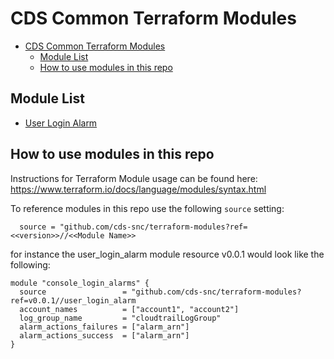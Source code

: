 
# CDS Common Terraform Modules

- [CDS Common Terraform Modules](#cds-common-terraform-modules)
  - [Module List](#module-list)
  - [How to use modules in this repo](#how-to-use-modules-in-this-repo)
## Module List
- [User Login Alarm](user_login_alarm)

## How to use modules in this repo

Instructions for Terraform Module usage can be found here: 
https://www.terraform.io/docs/language/modules/syntax.html

To reference modules in this repo use the following `source` setting:

```hcl
  source = "github.com/cds-snc/terraform-modules?ref=<<version>>//<<Module Name>>
```

for instance the user_login_alarm module resource v0.0.1 would look like the following:

```hcl
module "console_login_alarms" {
  source                 = "github.com/cds-snc/terraform-modules?ref=v0.0.1//user_login_alarm
  account_names          = ["account1", "account2"]
  log_group_name         = "cloudtrailLogGroup"
  alarm_actions_failures = ["alarm_arn"]
  alarm_actions_success  = ["alarm_arn"]
}
```
